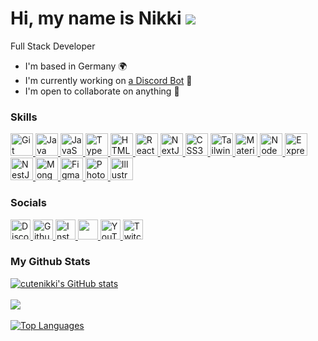 Hi, my name is Nikki ![](https://user-images.githubusercontent.com/18350557/176309783-0785949b-9127-417c-8b55-ab5a4333674e.gif)
=
Full Stack Developer


* I'm based in Germany 🌍
* I'm currently working on [a Discord Bot](https://github.com/CuteNikki/discord-bot) 🚀
* I'm open to collaborate on anything 🤝

### Skills

  <p align='left'>
        <a href='https://git-scm.com/' target='_blank' rel='noreferrer'>
          <img
            src='https://raw.githubusercontent.com/danielcranney/readme-generator/main/public/icons/skills/git-colored.svg'
            width='36'
            height='36'
            alt='Git'
          />
        </a>
        <a href='https://www.oracle.com/java/' target='_blank' rel='noreferrer'>
          <img
            src='https://raw.githubusercontent.com/danielcranney/readme-generator/main/public/icons/skills/java-colored.svg'
            width='36'
            height='36'
            alt='Java'
          />
        </a>
        <a href='https://developer.mozilla.org/en-US/docs/Web/JavaScript' target='_blank' rel='noreferrer'>
          <img
            src='https://raw.githubusercontent.com/danielcranney/readme-generator/main/public/icons/skills/javascript-colored.svg'
            width='36'
            height='36'
            alt='JavaScript'
          />
        </a>
        <a href='https://www.typescriptlang.org/' target='_blank' rel='noreferrer'>
          <img
            src='https://raw.githubusercontent.com/danielcranney/readme-generator/main/public/icons/skills/typescript-colored.svg'
            width='36'
            height='36'
            alt='TypeScript'
          />
        </a>
        <a href='https://developer.mozilla.org/en-US/docs/Glossary/HTML5' target='_blank' rel='noreferrer'>
          <img
            src='https://raw.githubusercontent.com/danielcranney/readme-generator/main/public/icons/skills/html5-colored.svg'
            width='36'
            height='36'
            alt='HTML5'
          />
        </a>
        <a href='https://reactjs.org/' target='_blank' rel='noreferrer'>
          <img
            src='https://raw.githubusercontent.com/danielcranney/readme-generator/main/public/icons/skills/react-colored.svg'
            width='36'
            height='36'
            alt='React'
          />
        </a>
        <a href='https://nextjs.org/docs' target='_blank' rel='noreferrer'>
          <img
            src='https://raw.githubusercontent.com/danielcranney/readme-generator/main/public/icons/skills/nextjs-colored-dark.svg'
            width='36'
            height='36'
            alt='NextJs'
          />
        </a>
        <a href='https://www.w3.org/TR/CSS/#css' target='_blank' rel='noreferrer'>
          <img
            src='https://raw.githubusercontent.com/danielcranney/readme-generator/main/public/icons/skills/css3-colored.svg'
            width='36'
            height='36'
            alt='CSS3'
          />
        </a>
        <a href='https://tailwindcss.com/' target='_blank' rel='noreferrer'>
          <img
            src='https://raw.githubusercontent.com/danielcranney/readme-generator/main/public/icons/skills/tailwindcss-colored.svg'
            width='36'
            height='36'
            alt='TailwindCSS'
          />
        </a>
        <a href='https://mui.com/' target='_blank' rel='noreferrer'>
          <img
            src='https://raw.githubusercontent.com/danielcranney/readme-generator/main/public/icons/skills/materialui-colored.svg'
            width='36'
            height='36'
            alt='Material UI'
          />
        </a>
        <a href='https://nodejs.org/en/' target='_blank' rel='noreferrer'>
          <img
            src='https://raw.githubusercontent.com/danielcranney/readme-generator/main/public/icons/skills/nodejs-colored.svg'
            width='36'
            height='36'
            alt='NodeJS'
          />
        </a>
        <a href='https://expressjs.com/' target='_blank' rel='noreferrer'>
          <img
            src='https://raw.githubusercontent.com/danielcranney/readme-generator/main/public/icons/skills/express-colored-dark.svg'
            width='36'
            height='36'
            alt='Express'
          />
        </a>
        <a href='https://docs.nestjs.com/' target='_blank' rel='noreferrer'>
          <img
            src='https://raw.githubusercontent.com/danielcranney/readme-generator/main/public/icons/skills/nestjs-colored.svg'
            width='36'
            height='36'
            alt='NestJS'
          />
        </a>
        <a href='https://www.mongodb.com/' target='_blank' rel='noreferrer'>
          <img
            src='https://raw.githubusercontent.com/danielcranney/readme-generator/main/public/icons/skills/mongodb-colored.svg'
            width='36'
            height='36'
            alt='MongoDB'
          />
        </a>
        <a href='https://www.figma.com/' target='_blank' rel='noreferrer'>
          <img
            src='https://raw.githubusercontent.com/danielcranney/readme-generator/main/public/icons/skills/figma-colored.svg'
            width='36'
            height='36'
            alt='Figma'
          />
        </a>
        <a href='https://www.adobe.com/uk/products/photoshop.html' target='_blank' rel='noreferrer'>
          <img
            src='https://raw.githubusercontent.com/danielcranney/readme-generator/main/public/icons/skills/photoshop-colored-dark.svg'
            width='36'
            height='36'
            alt='Photoshop'
          />
        </a>
        <a href='https://www.adobe.com/uk/products/illustrator.html' target='_blank' rel='noreferrer'>
          <img
            src='https://raw.githubusercontent.com/danielcranney/readme-generator/main/public/icons/skills/illustrator-colored-dark.svg'
            width='36'
            height='36'
            alt='Illustrator'
          />
        </a>
      </p>


### Socials

<p align='left'>
        <a href='https://discord.com/users/cutenikki' target='_blank' rel='noreferrer'>
          <img src='https://raw.githubusercontent.com/danielcranney/readme-generator/main/public/icons/socials/discord.svg' alt='Discord' width='32' height='32' />
        </a>
        <a href='https://www.github.com/cutenikki' target='_blank' rel='noreferrer'>
          <picture>
            <source
              media='(prefers-color-scheme: dark)'
              srcset='https://raw.githubusercontent.com/danielcranney/readme-generator/main/public/icons/socials/github-dark.svg'
            />
            <source
              media='(prefers-color-scheme: light)'
              srcset='https://raw.githubusercontent.com/danielcranney/readme-generator/main/public/icons/socials/github.svg'
            />
            <img src='https://raw.githubusercontent.com/danielcranney/readme-generator/main/public/icons/socials/github.svg' alt='Github' width='32' height='32' />
          </picture>
        </a>
        <a href='http://www.instagram.com/blushingnikki' target='_blank' rel='noreferrer'>
          <img src='https://raw.githubusercontent.com/danielcranney/readme-generator/main/public/icons/socials/instagram.svg' alt='Instagram' width='32' height='32' />
        </a>
        <a href='https://www.x.com/blushingnikki' target='_blank' rel='noreferrer'>
          <picture>
            <source
              media='(prefers-color-scheme: dark)'
              srcset='https://raw.githubusercontent.com/danielcranney/readme-generator/main/public/icons/socials/twitter-dark.svg'
            />
            <source
              media='(prefers-color-scheme: light)'
              srcset='https://raw.githubusercontent.com/danielcranney/readme-generator/main/public/icons/socials/twitter.svg'
            />
            <img src='https://raw.githubusercontent.com/danielcranney/readme-generator/main/public/icons/socials/twitter.svg' width='32' height='32' />
          </picture>
        </a>
        <a href='https://www.youtube.com/@CutestNikki' target='_blank' rel='noreferrer'>
          <img src='https://raw.githubusercontent.com/danielcranney/readme-generator/main/public/icons/socials/youtube.svg' alt='YouTube' width='32' height='32' />
        </a>
        <a href='https://www.twitch.tv/cutenikki' target='_blank' rel='noreferrer'>
          <img src='https://raw.githubusercontent.com/danielcranney/readme-generator/main/public/icons/socials/twitch.svg' alt='Twitch' width='32' height='32' />
        </a>
      </p>

### My Github Stats

<a href='http://www.github.com/cutenikki'>
  <img
    src='https://github-readme-stats.vercel.app/api?username=cutenikki&show_icons=true&hide=&count_private=true&title_color=ec4899&text_color=ffffff&icon_color=ec4899&bg_color=181824&hide_border=true&show_icons=true'
    alt="cutenikki's GitHub stats"
  />
</a>
<br><br />
<a href='http://www.github.com/cutenikki'>
  <img src='https://github-readme-streak-stats.herokuapp.com/?user=cutenikki&stroke=ffffff&background=181824&ring=ec4899&fire=ec4899&currStreakNum=ffffff&currStreakLabel=ec4899&sideNums=ffffff&sideLabels=ffffff&dates=ffffff&hide_border=true' />
</a>
<br><br />
<a href='https://github.com/cutenikki' align='left'>
  <img
    src='https://github-readme-stats.vercel.app/api/top-langs/?username=cutenikki&langs_count=10&title_color=ec4899&text_color=ffffff&icon_color=ec4899&bg_color=181824&hide_border=true&locale=en&custom_title=Top%20%Languages'
    alt='Top Languages'
  />
</a>
<br><br />
